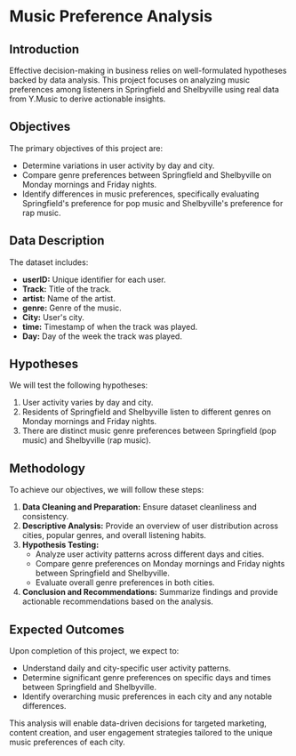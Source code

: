 # Music Preference Analysis

## Introduction

Effective decision-making in business relies on well-formulated hypotheses backed by data analysis. This project focuses on analyzing music preferences among listeners in Springfield and Shelbyville using real data from Y.Music to derive actionable insights.

## Objectives

The primary objectives of this project are:

- Determine variations in user activity by day and city.
- Compare genre preferences between Springfield and Shelbyville on Monday mornings and Friday nights.
- Identify differences in music preferences, specifically evaluating Springfield's preference for pop music and Shelbyville's preference for rap music.

## Data Description

The dataset includes:

- **userID:** Unique identifier for each user.
- **Track:** Title of the track.
- **artist:** Name of the artist.
- **genre:** Genre of the music.
- **City:** User's city.
- **time:** Timestamp of when the track was played.
- **Day:** Day of the week the track was played.

## Hypotheses

We will test the following hypotheses:

1. User activity varies by day and city.
2. Residents of Springfield and Shelbyville listen to different genres on Monday mornings and Friday nights.
3. There are distinct music genre preferences between Springfield (pop music) and Shelbyville (rap music).

## Methodology

To achieve our objectives, we will follow these steps:

1. **Data Cleaning and Preparation:** Ensure dataset cleanliness and consistency.
2. **Descriptive Analysis:** Provide an overview of user distribution across cities, popular genres, and overall listening habits.
3. **Hypothesis Testing:**
   - Analyze user activity patterns across different days and cities.
   - Compare genre preferences on Monday mornings and Friday nights between Springfield and Shelbyville.
   - Evaluate overall genre preferences in both cities.
4. **Conclusion and Recommendations:** Summarize findings and provide actionable recommendations based on the analysis.

## Expected Outcomes

Upon completion of this project, we expect to:

- Understand daily and city-specific user activity patterns.
- Determine significant genre preferences on specific days and times between Springfield and Shelbyville.
- Identify overarching music preferences in each city and any notable differences.

This analysis will enable data-driven decisions for targeted marketing, content creation, and user engagement strategies tailored to the unique music preferences of each city.
